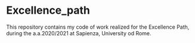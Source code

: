 # Excellence_path
This repository contains my  code of work realized for the Excellence Path, during the a.a.2020/2021 at Sapienza, University od Rome.
